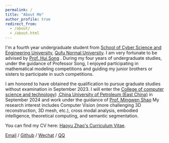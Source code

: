 ```yaml
---
permalink: /
title: "About Me"
author_profile: true
redirect_from: 
  - /about/
  - /about.html
---
```


I'm a fourth year undergraduate student from [School of Cyber Science and Engineering University](https://cyber.qfnu.edu.cn/index.htm), [Qufu Normal University](https://www.qfnu.edu.cn/). I am very fortunate to be advised by [Prof. Hui Song](https://cyber.qfnu.edu.cn/info/1239/2571.htm) . During my four years of undergraduate studies, under the guidance of Professor Song, I enjoyed participating in mathematical modeling competitions and guiding my junior brothers or sisters to participate in such competitions.

I am honored to have obtained the qualification to pursue graduate studies without examination in September 2023.  I will enter the [College of computer science and technology](https://computer.upc.edu.cn/)) ,[China University of Petroleum (East China)](https://www.upc.edu.cn/) in September 2024 and work under the guidance of [Prof. Mingwen Shao](https://computer.upc.edu.cn/2017/0313/c6287a103909/page.htm)  My research interest includes Computer Vision (more challenging 3D reconstruction, 3D mesh, etc.), cross modal analysis, embodied intelligence, theoretical computing, and semantic segmentation.


You can find my CV here: [Haoyu Zhao's Curriculum Vitae](../assets/Curriculum_Vitae.pdf).

[Email](haoyuzhao1.732@gmail.com ) / [Github](https://github.com/triumph31415)  /  [Wechat](../images/Wechat.jpg)   /  [QQ](../images/QQ.jpg)


